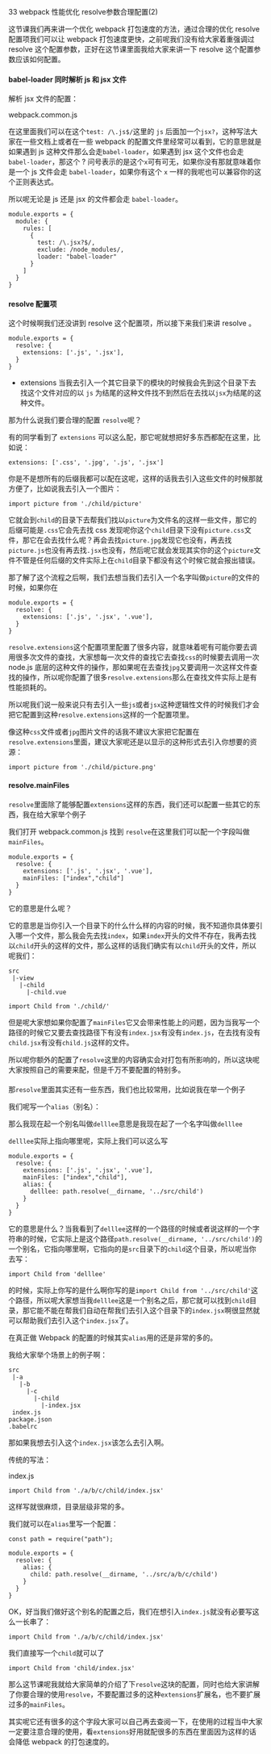 33 webpack 性能优化 resolve参数合理配置(2)

这节课我们再来讲一个优化 webpack 打包速度的方法，通过合理的优化 resolve 配置项我们可以让 webpack 打包速度更快，之前呢我们没有给大家着重强调过 resolve 这个配置参数，正好在这节课里面我给大家来讲一下 resolve 这个配置参数应该如何配置。

#### babel-loader 同时解析 js 和 jsx 文件

解析 jsx 文件的配置：

webpack.common.js

在这里面我们可以在这个`test: /\.js$/`这里的 `js` 后面加一个`jsx?`，这种写法大家在一些文档上或者在一些 webpack 的配置文件里经常可以看到，它的意思就是如果遇到 js 这种文件那么会走`babel-loader`，如果遇到 jsx
这个文件也会走`babel-loader`，那这个 ? 问号表示的是这个`x`可有可无，如果你没有那就意味着你是一个 js 文件会走 `babel-loader`，如果你有这个 `x` 一样的我呢也可以兼容你的这个正则表达式。

所以呢无论是 js 还是 jsx 的文件都会走 `babel-loader`。


```
module.exports = {
  module: {
    rules: [
      {
        test: /\.jsx?$/,
        exclude: /node_modules/,
        loader: "babel-loader"
      }
    ]
  }
}
```

#### resolve 配置项

这个时候啊我们还没讲到 resolve 这个配置项，所以接下来我们来讲 resolve 。


```
module.exports = {
  resolve: {
    extensions: ['.js', '.jsx'],
  }
}
```

- extensions 当我去引入一个其它目录下的模块的时候我会先到这个目录下去找这个文件对应的以 `js` 为结尾的这种文件找不到然后在去找以`jsx`为结尾的这种文件。

那为什么说我们要合理的配置 `resolve`呢？

有的同学看到了 `extensions` 可以这么配，那它呢就想把好多东西都配在这里，比如说：

```
extensions: ['.css', '.jpg', '.js', '.jsx']
```

你是不是想所有的后缀我都可以配在这呢，这样的话我去引入这些文件的时候那就方便了，比如说我去引入一个图片：

```
import picture from './child/picture'

```

它就会到`child`的目录下去帮我们找以`picture`为文件名的这样一些文件，那它的后缀可能是`.css`它会先去找 css 发现呢你这个`child`目录下没有`picture.css`文件，那它在会去找什么呢？再会去找`picture.jpg`发现它也没有，再去找`picture.js`也没有再去找`.jsx`也没有，然后呢它就会发现其实你的这个`picture`文件不管是任何后缀的文件实际上在`child`目录下都没有这个时候它就会报出错误。

那了解了这个流程之后啊，我们去想当我们去引入一个名字叫做`picture`的文件的时候，如果你在

```
module.exports = {
  resolve: {
    extensions: ['.js', '.jsx', '.vue'],
  }
}
```

`resolve.extensions`这个配置项里配置了很多内容，就意味着呢有可能你要去调用很多次文件的查找，大家想每一次文件的查找它去查找`css`的时候要去调用一次 node.js 底层的这种文件的操作，那如果呢在去查找`jpg`又要调用一次这样文件查找的操作，所以呢你配置了很多`resolve.extensions`那么在查找文件实际上是有性能损耗的。

所以呢我们说一般来说只有去引入一些`js`或者`jsx`这种逻辑性文件的时候我们才会把它配置到这种`resolve.extensions`这样的一个配置项里。

像这种`css`文件或者`jpg`图片文件的话我不建议大家把它配置在`resolve.extensions`里面，建议大家呢还是以显示的这种形式去引入你想要的资源：

```
import picture from './child/picture.png'

```

#### resolve.mainFiles

`resolve`里面除了能够配置`extensions`这样的东西，我们还可以配置一些其它的东西，我在给大家举个例子

我们打开 webpack.common.js 找到 `resolve`在这里我们可以配一个字段叫做`mainFiles`。


```
module.exports = {
  resolve: {
    extensions: ['.js', '.jsx', '.vue'],
    mainFiles: ["index","child"]
  }
}
```

它的意思是什么呢？

它的意思是当你引入一个目录下的什么什么样的内容的时候，我不知道你具体要引入哪一个文件，那么我会先去找`index`，如果`index`开头的文件不存在，我再去找以`child`开头的这样的文件，那么这样的话我们确实有以`child`开头的文件，所以呢我们：


```
src
 |-view
   |-child
     |-child.vue
```

```
import Child from './child/'

```

但是呢大家想如果你配置了`mainFiles`它又会带来性能上的问题，因为当我写一个路径的时候它又要去查找路径下有没有`index.jsx`有没有`index.js`，在去找有没有`child.jsx`有没有`child.js`这样的文件。

所以呢你额外的配置了`resolve`这里的内容确实会对打包有所影响的，所以这块呢大家按照自己的需要来配，但是千万不要配置的特别多。

####

那`resolve`里面其实还有一些东西，我们也比较常用，比如说我在举一个例子

我们呢写一个`alias`（别名）：

那么我现在起一个别名叫做`delllee`意思是我现在起了一个名字叫做`delllee`

`delllee`实际上指向哪里呢，实际上我们可以这么写

```
module.exports = {
  resolve: {
    extensions: ['.js', '.jsx', '.vue'],
    mainFiles: ["index","child"],
    alias: {
      delllee: path.resolve(__dirname, '../src/child')
    }
  }
}
```

它的意思是什么？当我看到了`delllee`这样的一个路径的时候或者说这样的一个字符串的时候，它实际上是这个路径`path.resolve(__dirname, '../src/child')`的一个别名，它指向哪里啊，它指向的是`src`目录下的`child`这个目录，所以呢当你去写：


```
import Child from 'delllee'

```

的时候，实际上你写的是什么啊你写的是`import Child from '../src/child'`这个路径，所以呢大家想当我`delllee`这是一个别名之后，那它就可以找到`child`目录，那它能不能在帮我们自动在帮我们去引入这个目录下的`index.jsx`啊很显然就可以帮助我们去引入这个`index.jsx`了。

在真正做 Webpack 的配置的时候其实`alias`用的还是非常的多的。

我给大家举个场景上的例子啊：

```
src
 |-a
   |-b
     |-c
       |-child
         |-index.jsx
 index.js
package.json
.babelrc
```

那如果我想去引入这个`index.jsx`该怎么去引入啊。

传统的写法：

index.js

```
import Child from './a/b/c/child/index.jsx'

```

这样写就很麻烦，目录层级非常的多。

我们就可以在`alias`里写一个配置：

```
const path = require("path");

module.exports = {
  resolve: {
    alias: {
      child: path.resolve(__dirname, '../src/a/b/c/child')
    }
  }
}
```

OK，好当我们做好这个别名的配置之后，我们在想引入`index.js`就没有必要写这么一长串了：

```
import Child from './a/b/c/child/index.jsx'

```

我们直接写一个`child`就可以了

```
import Child from 'child/index.jsx'

```

那么这节课呢我就给大家简单的介绍了下`resolve`这块的配置，同时也给大家讲解了你要合理的使用`resolve`，不要配置过多的这种`extensions`扩展名，也不要扩展过多的`mainFiles`。

其实呢它还有很多的这个字段大家可以自己再去查阅一下，在使用的过程当中大家一定要注意合理的使用，看`extensions`好用就配很多的东西在里面因为这样的话
会降低 webpack 的打包速度的。


